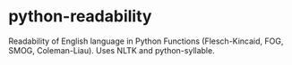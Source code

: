 python-readability
==================

Readability of English language in Python Functions (Flesch-Kincaid, FOG, SMOG, Coleman-Liau). Uses NLTK and python-syllable. 
